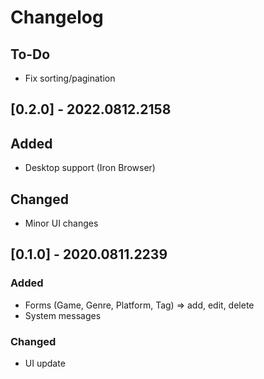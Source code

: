 # Changelog

## To-Do

- Fix sorting/pagination

## [0.2.0] - 2022.0812.2158

## Added

- Desktop support (Iron Browser)

## Changed

- Minor UI changes

## [0.1.0] - 2020.0811.2239

### Added
- Forms (Game, Genre, Platform, Tag) => add, edit, delete
- System messages

### Changed
- UI update
